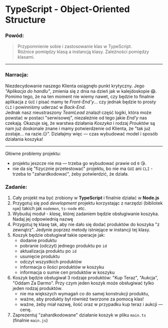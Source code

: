 # TypeScript - Object-Oriented Structure

### Powód:

> Przypomnienie sobie i zastosowanie klas w TypeScript.  
> Różnice pomiędzy klasą a instancją klasy. Zależności pomiędzy klasami.

---

### Narracja:

Niezdecydowanie naszego Klienta osiągnęło punkt krytyczny. Jego _"Aplikacja do handlu"_, zmienia się z dnia na dzień jak w kalejdoskopie 😱.
Pomimo tego, że na ten moment nie wiemy nawet, czy będzie to finalnie aplikacja z `GUI` i pisać mamy te _Front-End'y_... czy jednak będzie to prosty `CLI` i powinniśmy uderzać w _Back-End_.  
Jednak nasz nieustraszony _TeamLead_ znalazł część logiki, która może powstać w postaci "serwisowej", niezależnie od tego jakie _End'y_ nas czekają. Okazuje się, że warstwa działania _Koszyka_ i rodzaj _Prouktów_ są nam już doskonale znane i mamy potwierdzenie od Klienta, że "tak już zostaje... na razie.😑". Działajmy więc — czas wybudować model i sposób działania koszyka!

---

Główne problemy projektu:

- projektu jeszcze nie ma — trzeba go wybudować prawie od `0` 😘.
- nie da się "fizycznie przetestować" projektu, bo nie ma `GUI` ani `CLI` - trzeba to "zahardkodować", żeby potwierdzić, że działa.

### Zadanie:

1. Cały projekt ma być zrobiony w **TypeScript** i finalnie działać w **Node.js**
2. Przygotuj się pod _development_ projektu korzystając z narzędzi (bibliotek `npm`) takich jak `nodemon`, `ts-node` etc.
3. Wybuduj moduł - _klasę_, której zadaniem będzie obsługiwanie koszyka. Nadaj jej odpowiednią nazwę
4. Przygotuj tę klasę tak, aby nie dało się dodać produktów do koszyka "z zewnątrz". Jedynie poprzez metody istniejące w instancji tej klasy.
5. Koszyk będzie obsługiwał takie operacje jak:
   - dodanie produktu
   - pobranie (odczyt) jednego produktu po `id`
   - aktualizacja produktu po `id`
   - usunięcie produktu
   - odczyt wszystkich produktów
   - informacja o ilości produktów w koszyku
   - informacja o sumie cen produktów w koszyku
6. Koszyk będzie obsługiwał 3 rodzaje produktów: "Kup Teraz", "Aukcja", "Oddam Za Darmo". Przy czym jeden koszyk może obsługiwać tylko jeden rodzaj produktów.
   - nie ma większych wymagań co do samej konstrukcji produktu,
   - ważne, aby produkty był również tworzone za pomocą klas!
   - ważne, żeby miał nazwę, ilość oraz w przypadku kup teraz i aukcji — cenę.
7. Zaprezentuj "zahardkodowane" działanie koszyk w pliku `main.ts` (finalnie `main.js`)
